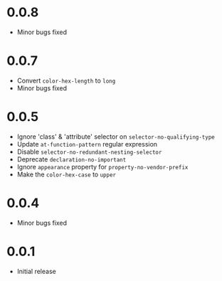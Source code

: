 # 0.0.8

- Minor bugs fixed

# 0.0.7

- Convert `color-hex-length` to `long`
- Minor bugs fixed

# 0.0.5

- Ignore 'class' & 'attribute' selector on `selector-no-qualifying-type`
- Update `at-function-pattern` regular expression
- Disable `selector-no-redundant-nesting-selector`
- Deprecate `declaration-no-important`
- Ignore `appearance` property for `property-no-vendor-prefix`
- Make the `color-hex-case` to `upper`

# 0.0.4

- Minor bugs fixed

# 0.0.1

- Initial release